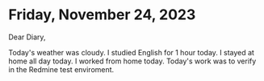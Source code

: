 # Friday, November 24, 2023
Dear Diary,

Today's weather was cloudy.
I studied English for 1 hour today.
I stayed at home all day today.
I worked from home today.
Today's work was to verify in the Redmine test enviroment.
